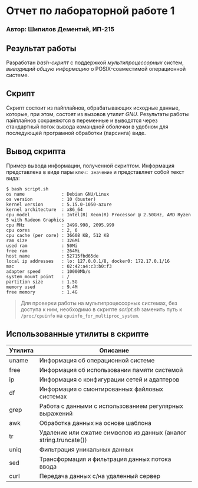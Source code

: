 # Отчет по лабораторной работе 1

### Автор: Шипилов Дементий, ИП-215

## Результат работы

Разработан *bash-скрипт* с поддержкой *мультипроцессорных* систем, *выводящий общую информацию* о POSIX-совместимой операционной системе.

## Скрипт

Скрипт состоит из пайплайнов, обрабатывающих исходные данные, которые, при этом, состоят из вызовов утилит *GNU*. Результаты работы пайплайнов сохраняются в переменные и  выводятся через стандартный поток вывода командной оболочки в удобном для последующей програмной обработки (парсинга) виде.

## Вывод скрипта

Пример вывода информации, полученной скриптом. Информация представлена в виде пары `ключ: значение` и представляет собой текст вида:

```text
$ bash script.sh
os name              : Debian GNU/Linux
os version           : 10 (buster)
kernel version       : 5.15.0-1050-azure
kernel architecture  : x86_64
cpu model            : Intel(R) Xeon(R) Processor @ 2.50GHz, AMD Ryzen 5 with Radeon Graphics
cpu MHz              : 2499.998, 2095.999
cpu cores            : 2, 6
cpu cache (per core) : 36608 KB, 512 KB
ram size             : 326Mi
used ram             : 50Mi
free ram             : 264Mi
host name            : 52715fbd65de
local ip addresses   : lo: 127.0.0.1/8, docker0: 172.17.0.1/16
mac                  : 02:42:a4:c3:b0:f3
adapter speed        : 10000Mb/s
system mount point   : /
partition size       : 1.5G
memory used          : 9.4M
free memory          : 1.4G
```

> Для проверки работы на мультипроцессорных системах, без доступа к ним, необходимо в скрипте *script.sh* заменить путь к `/proc/cpuinfo` на `cpuinfo_for_multiproc_system`.

## Использованные утилиты в скрипте

| Утилита | Описание                                                          |
| ------- | ----------------------------------------------------------------- |
| uname   | Информация об операционной системе                                |
| free    | Информация об использовании памяти системой                       |
| ip      | Информация о конфигурации сетей и адаптеров                       |
| df      | Информация о смонтированных файловых системах                     |
| grep    | Работа с данными с использованием регулярных выражений            |
| awk     | Обработка данных на основе шаблона                                |
| tr      | Удаление или сжатие символов из данных (аналог string.truncate()) |
| uniq    | Фильтрация уникальных данных                                      |
| sed     | Трансформация и фильтрация данных потока ввода                    |
| curl    | Передача данных с/на удаленный сервер                             |
